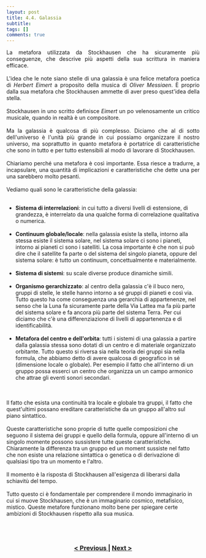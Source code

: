 ```yaml
---
layout: post
title: 4.4. Galassia
subtitle:
tags: []
comments: true
---
```

<p style="text-align:justify;">
La metafora utilizzata da Stockhausen che ha sicuramente più conseguenze, che descrive più aspetti della sua scrittura in maniera efficace.
<br>
<br>
L'idea che le note siano stelle di una galassia è una felice metafora poetica di <i>Herbert Eimert</i> a proposito della musica di <i>Oliver Messiaen</i>. È proprio dalla sua metafora che Stockhausen ammette di aver preso quest'idea della stella.
<br>
<br>
Stockhausen in uno scritto definisce <i>Eimert</i> un po velenosamente un critico musicale, quando in realtà è un compositore.
<br>
<br>
Ma la galassia è qualcosa di più complesso. Diciamo che al di sotto dell'universo è l'unità più grande in cui possiamo organizzare il nostro universo, ma soprattutto in quanto metafora è portatrice di caratteristiche che sono in tutto e per tutto estensibili al modo di lavorare di Stockhausen.
<br>
<br>
Chiariamo perché una metafora è così importante. Essa riesce a tradurre, a incapsulare, una quantità di implicazioni e caratteristiche che dette una per una sarebbero molto pesanti.
<br>
<br>
Vediamo quali sono le caratteristiche della galassia:
<br>
<br>
<ul>
  <li><b>Sistema di interrelazioni</b>: in cui tutto a diversi livelli di estensione, di grandezza, è interrelato da una qualche forma di correlazione qualitativa o numerica.</li>
<br>
  <li><b>Continuum globale/locale</b>: nella galassia esiste la stella, intorno alla stessa esiste il sistema solare, nel sistema solare ci sono i pianeti, intorno ai pianeti ci sono i satelliti. La cosa importante è che non si può dire che il satellite fa parte o del sistema del singolo pianeta, oppure del sistema solare: è tutto un continuum, concettualmente e materialmente.</li>
<br>
  <li><b>Sistema di sistemi</b>: su scale diverse produce dinamiche simili.</li>
<br>
  <li><b>Organismo gerarchizzato</b>: al centro della galassia c'è il buco nero, gruppi di stelle, le stelle hanno intorno a sé gruppi di pianeti e così via. Tutto questo ha come conseguenza una gerarchia di appartenenze, nel senso che la Luna fa sicuramente parte della Via Lattea ma fa più parte del sistema solare e fa ancora più parte del sistema Terra. Per cui diciamo che c'è una differenziazione di livelli di appartenenza e di identificabilità.</li>
<br>
  <li><b>Metafora del centro e dell'orbita</b>: tutti i sistemi di una galassia a partire dalla galassia stessa sono dotati di un centro e di materiale organizzato orbitante. Tutto questo si riversa sia nella teoria dei gruppi sia nella formula, che abbiamo detto di avere qualcosa di geografico in sé (dimensione locale o globale). Per esempio il fatto che all'interno di un gruppo possa esserci un centro che organizza un un campo armonico che attrae gli eventi sonori secondari.</li>
</ul>
<br>
<br>
Il fatto che esista una continuità tra locale e globale tra gruppi, il fatto che quest'ultimi possano ereditare caratteristiche da un gruppo all'altro sul piano sintattico.
<br>
<br>
Queste caratteristiche sono proprie di tutte quelle composizioni che seguono il sistema dei gruppi e quello della formula, oppure all'interno di un singolo momente possono sussistere tutte queste caratteristiche. Chiaramente la differenza tra un gruppo ed un moment sussiste nel fatto che non esiste una relazione sintattica o genetica o di derivazione di qualsiasi tipo tra un momento e l'altro.
<br>
<br>
Il momento è la risposta di Stockhausen all'esigenza di liberarsi dalla schiavitù del tempo.
<br>
<br>
Tutto questo ci è fondamentale per comprendere il mondo immaginario in cui si muove Stockhausen, che è un immaginario cosmico, metafisico, mistico. Queste metafore funzionano molto bene per spiegare certe ambizioni di Stockhausen rispetto alla sua musica.
</p>
<br>
<br>
<h3 style="text-align:center">
<a href="https://velitch.github.io/velitch/2021-11-02-04_03_spirale/">< Previous </a>
|
<a href="https://velitch.github.io/velitch/2021-11-02-05_01_metodi_nella_tradizione/">Next ></a>
</h3>
